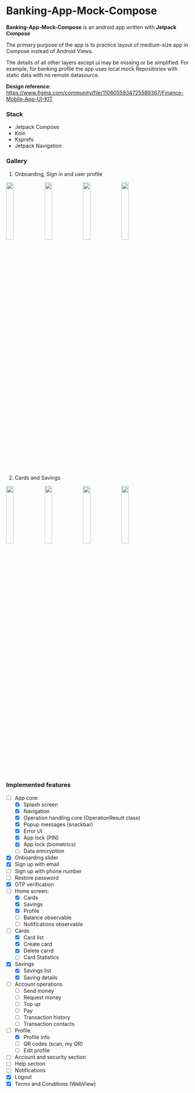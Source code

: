# Banking-App-Mock-Compose

**Banking-App-Mock-Compose** is an android app written with **Jetpack Compose**

The primary purpose of the app is to practice layout of medium-size app in Compose instead of Android Views. 

The details of all other layers except ui may be missing or be simplified. 
For example, for banking profile the app uses local mock Repositories with static data with no remote datasource.

**Design reference**: https://www.figma.com/community/file/1106055934725589367/Finance-Mobile-App-UI-KIT

### Stack
- Jetpack Compose
- Koin
- Ksprefs
- Jetpack Navigation

### Gallery
1. Onboarding, Sign in and user profile
<p align="left">
<img src="https://github.com/alexandr7035/Banking-App-Mock-Compose/assets/22574399/f6436798-c655-45fd-940f-909108f0cd8f" width="20%"/>
<img src="https://github.com/alexandr7035/Banking-App-Mock-Compose/assets/22574399/9af32fed-6bdd-421a-bbad-b0a6b30c9384" width="20%"/>
<img src="https://github.com/alexandr7035/Banking-App-Mock-Compose/assets/22574399/5b60ccfd-c1a5-4716-a18b-d70c434f6ea1" width="20%"/>
<img src="https://github.com/alexandr7035/Banking-App-Mock-Compose/assets/22574399/498d3dcc-a79f-4575-8bf5-bf678777683a" width="20%"/>
</p>

2. Cards and Savings
<p align="left">
<img src="https://github.com/alexandr7035/Banking-App-Mock-Compose/assets/22574399/aacaeac3-24f7-491d-a69f-604d06d8de5a" width="20%"/>
<img src="https://github.com/alexandr7035/Banking-App-Mock-Compose/assets/22574399/bbb1c8ad-e1cd-4958-9da1-b4c32c88f67a" width="20%"/>
<img src="https://github.com/alexandr7035/Banking-App-Mock-Compose/assets/22574399/edee3a09-940a-4c18-b8c6-8ceec1c017fb" width="20%"/>
<img src="https://github.com/alexandr7035/Banking-App-Mock-Compose/assets/22574399/7b25851e-68ef-416e-bbdc-d37e67156f43" width="20%"/>
</p>

### Implemented features
- [ ] App core:
    - [X] Splash screen
    - [X] Navigation
    - [X] Operation handling core (OperationResult class)
    - [X] Popup messages (snackbar)
    - [X] Error UI
    - [X] App lock (PIN)
    - [X] App lock (biometrics)
    - [ ] Data enrcryption
- [X] Onboarding slider
- [X] Sign up with email
- [ ] Sign up with phone number
- [ ] Restore password
- [X] OTP verification
- [ ] Home screen:
    - [X] Cards
    - [X] Savings
    - [X] Profile
    - [ ] Balance observable
    - [ ] Notifications observable
- [ ] Cards
    - [X] Card list
    - [X] Create card
    - [X] Delete carrd
    - [ ] Card Statistics
- [X] Savings
    - [X] Savings list
    - [X] Saving details
- [ ] Account operations
    - [ ] Send money
    - [ ] Request money
    - [ ] Top up
    - [ ] Pay
    - [ ] Transaction history
    - [ ] Transaction contacts
 - [ ] Profile
    - [X] Profile info
    - [ ] QR codes (scan, my QR)
    - [ ] Edit profile
- [ ] Account and security section
- [ ] Help section
- [ ] Notifications 
- [X] Logout
- [X] Terms and Conditions (WebView)
